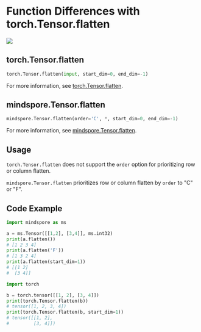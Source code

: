 # Function Differences with torch.Tensor.flatten

<a href="https://gitee.com/mindspore/docs/blob/r1.11/docs/mindspore/source_en/note/api_mapping/pytorch_diff/TensorFlatten.md" target="_blank"><img src="https://mindspore-website.obs.cn-north-4.myhuaweicloud.com/website-images/r1.11/resource/_static/logo_source_en.png"></a>

## torch.Tensor.flatten

```python
torch.Tensor.flatten(input, start_dim=0, end_dim=-1)
```

For more information, see [torch.Tensor.flatten](https://pytorch.org/docs/1.5.0/tensors.html#torch.Tensor.flatten).

## mindspore.Tensor.flatten

```python
mindspore.Tensor.flatten(order='C', *, start_dim=0, end_dim=-1)
```

For more information, see [mindspore.Tensor.flatten](https://www.mindspore.cn/docs/en/r1.11/api_python/mindspore/Tensor/mindspore.Tensor.flatten.html#mindspore.Tensor.flatten).

## Usage

`torch.Tensor.flatten` does not support the `order` option for prioritizing row or column flatten.

`mindspore.Tensor.flatten` prioritizes row or column flatten by `order` to "C" or "F".

## Code Example

```python
import mindspore as ms

a = ms.Tensor([[1,2], [3,4]], ms.int32)
print(a.flatten())
# [1 2 3 4]
print(a.flatten('F'))
# [1 3 2 4]
print(a.flatten(start_dim=1))
# [[1 2]
#  [3 4]]

import torch

b = torch.tensor([[1, 2], [3, 4]])
print(torch.Tensor.flatten(b))
# tensor([1, 2, 3, 4])
print(torch.Tensor.flatten(b, start_dim=1))
# tensor([[1, 2],
#         [3, 4]])
```
